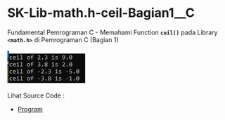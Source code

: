# SK-Lib-math.h-ceil-Bagian1__C
Fundamental Pemrograman C - Memahami Function <code><b>ceil()</b></code> pada Library <code><b>&lt;math.h></b></code> di Pemrograman C (Bagian 1)<br><br>
<img src="https://github.com/RizkyKhapidsyah/SK-Lib-math.h-ceil-Bagian1__C/blob/master/SK-Lib-math.h-ceil-Bagian1__C/result/001.PNG"><br><br>
Lihat Source Code : <br>
- <a href="https://github.com/RizkyKhapidsyah/SK-Lib-math.h-ceil-Bagian1__C/blob/master/SK-Lib-math.h-ceil-Bagian1__C/Source.c">Program</a>
